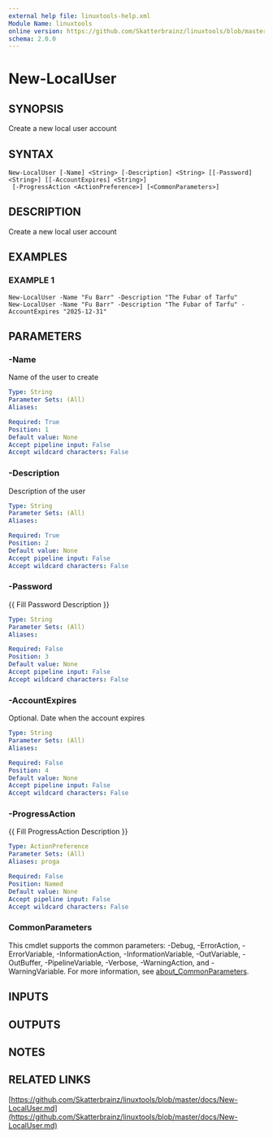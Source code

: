 ```yaml
---
external help file: linuxtools-help.xml
Module Name: linuxtools
online version: https://github.com/Skatterbrainz/linuxtools/blob/master/docs/New-LocalUser.md
schema: 2.0.0
---
```


# New-LocalUser

## SYNOPSIS
Create a new local user account

## SYNTAX

```
New-LocalUser [-Name] <String> [-Description] <String> [[-Password] <String>] [[-AccountExpires] <String>]
 [-ProgressAction <ActionPreference>] [<CommonParameters>]
```

## DESCRIPTION
Create a new local user account

## EXAMPLES

### EXAMPLE 1
```
New-LocalUser -Name "Fu Barr" -Description "The Fubar of Tarfu"
New-LocalUser -Name "Fu Barr" -Description "The Fubar of Tarfu" -AccountExpires "2025-12-31"
```

## PARAMETERS

### -Name
Name of the user to create

```yaml
Type: String
Parameter Sets: (All)
Aliases:

Required: True
Position: 1
Default value: None
Accept pipeline input: False
Accept wildcard characters: False
```

### -Description
Description of the user

```yaml
Type: String
Parameter Sets: (All)
Aliases:

Required: True
Position: 2
Default value: None
Accept pipeline input: False
Accept wildcard characters: False
```

### -Password
{{ Fill Password Description }}

```yaml
Type: String
Parameter Sets: (All)
Aliases:

Required: False
Position: 3
Default value: None
Accept pipeline input: False
Accept wildcard characters: False
```

### -AccountExpires
Optional.
Date when the account expires

```yaml
Type: String
Parameter Sets: (All)
Aliases:

Required: False
Position: 4
Default value: None
Accept pipeline input: False
Accept wildcard characters: False
```

### -ProgressAction
{{ Fill ProgressAction Description }}

```yaml
Type: ActionPreference
Parameter Sets: (All)
Aliases: proga

Required: False
Position: Named
Default value: None
Accept pipeline input: False
Accept wildcard characters: False
```

### CommonParameters
This cmdlet supports the common parameters: -Debug, -ErrorAction, -ErrorVariable, -InformationAction, -InformationVariable, -OutVariable, -OutBuffer, -PipelineVariable, -Verbose, -WarningAction, and -WarningVariable. For more information, see [about_CommonParameters](http://go.microsoft.com/fwlink/?LinkID=113216).

## INPUTS

## OUTPUTS

## NOTES

## RELATED LINKS

[https://github.com/Skatterbrainz/linuxtools/blob/master/docs/New-LocalUser.md](https://github.com/Skatterbrainz/linuxtools/blob/master/docs/New-LocalUser.md)

